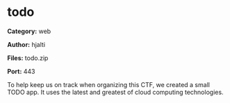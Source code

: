 # todo
**Category:** web

**Author:** hjalti

**Files:** todo.zip

**Port:** 443

To help keep us on track when organizing this CTF, we created a small TODO
app. It uses the latest and greatest of cloud computing technologies.
